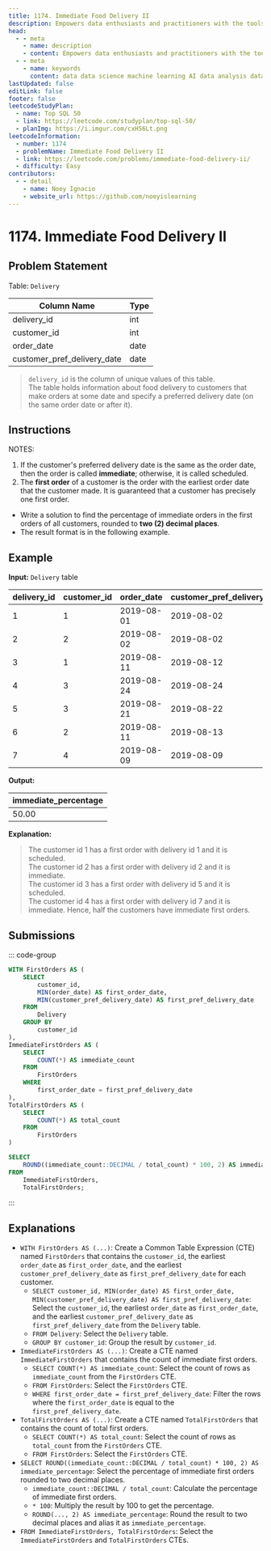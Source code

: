 ```yaml
---
title: 1174. Immediate Food Delivery II
description: Empowers data enthusiasts and practitioners with the tools and knowledge to unlock the potential of data.
head:
  - - meta
    - name: description
    - content: Empowers data enthusiasts and practitioners with the tools and knowledge to unlock the potential of data.
  - - meta
    - name: keywords
      content: data data science machine learning AI data analysis data-driven data enthusiasts data practitioners
lastUpdated: false
editLink: false
footer: false
leetcodeStudyPlan:
  - name: Top SQL 50
  - link: https://leetcode.com/studyplan/top-sql-50/
  - planImg: https://i.imgur.com/cxH56Lt.png
leetcodeInformation:
  - number: 1174
  - problemName: Immediate Food Delivery II
  - link: https://leetcode.com/problems/immediate-food-delivery-ii/
  - difficulty: Easy
contributors:
  - - detail
    - name: Noey Ignacio
    - website_url: https://github.com/noeyislearning
---
```


# 1174. Immediate Food Delivery II

## Problem Statement

Table: `Delivery`

<ScrollableTableContainer>

| Column Name                 | Type |
| --------------------------- | ---- |
| delivery_id                 | int  |
| customer_id                 | int  |
| order_date                  | date |
| customer_pref_delivery_date | date |

</ScrollableTableContainer>

> `delivery_id` is the column of unique values of this table.  
> The table holds information about food delivery to customers that make orders at some date and specify a preferred delivery date (on the same order date or after it).

## Instructions

NOTES:

1. If the customer's preferred delivery date is the same as the order date, then the order is called **immediate**; otherwise, it is called scheduled.
2. The **first order** of a customer is the order with the earliest order date that the customer made. It is guaranteed that a customer has precisely one first order.

- Write a solution to find the percentage of immediate orders in the first orders of all customers, rounded to **two (2) decimal places**.
- The result format is in the following example.

## Example

**Input:** `Delivery` table

<ScrollableTableContainer>

| delivery_id | customer_id | order_date | customer_pref_delivery_date |
| ----------- | ----------- | ---------- | --------------------------- |
| 1           | 1           | 2019-08-01 | 2019-08-02                  |
| 2           | 2           | 2019-08-02 | 2019-08-02                  |
| 3           | 1           | 2019-08-11 | 2019-08-12                  |
| 4           | 3           | 2019-08-24 | 2019-08-24                  |
| 5           | 3           | 2019-08-21 | 2019-08-22                  |
| 6           | 2           | 2019-08-11 | 2019-08-13                  |
| 7           | 4           | 2019-08-09 | 2019-08-09                  |

</ScrollableTableContainer>

**Output:**

<ScrollableTableContainer>

| immediate_percentage |
| -------------------- |
| 50.00                |

</ScrollableTableContainer>

**Explanation:**

> The customer id 1 has a first order with delivery id 1 and it is scheduled.  
> The customer id 2 has a first order with delivery id 2 and it is immediate.  
> The customer id 3 has a first order with delivery id 5 and it is scheduled.  
> The customer id 4 has a first order with delivery id 7 and it is immediate.
> Hence, half the customers have immediate first orders.

## Submissions

::: code-group

```sql [PostgreSQL] :line-numbers
WITH FirstOrders AS (
    SELECT
        customer_id,
        MIN(order_date) AS first_order_date,
        MIN(customer_pref_delivery_date) AS first_pref_delivery_date
    FROM
        Delivery
    GROUP BY
        customer_id
),
ImmediateFirstOrders AS (
    SELECT
        COUNT(*) AS immediate_count
    FROM
        FirstOrders
    WHERE
        first_order_date = first_pref_delivery_date
),
TotalFirstOrders AS (
    SELECT
        COUNT(*) AS total_count
    FROM
        FirstOrders
)

SELECT
    ROUND((immediate_count::DECIMAL / total_count) * 100, 2) AS immediate_percentage
FROM
    ImmediateFirstOrders,
    TotalFirstOrders;
```

:::

## Explanations

<CustomAccordion title="PostgreSQL" submitted_by="@noeyislearning" submit_website_url="https://github.com/noeyislearning" :collapsed=false>

- `WITH FirstOrders AS (...)`: Create a Common Table Expression (CTE) named `FirstOrders` that contains the `customer_id`, the earliest `order_date` as `first_order_date`, and the earliest `customer_pref_delivery_date` as `first_pref_delivery_date` for each customer.
  - `SELECT customer_id, MIN(order_date) AS first_order_date, MIN(customer_pref_delivery_date) AS first_pref_delivery_date`: Select the `customer_id`, the earliest `order_date` as `first_order_date`, and the earliest `customer_pref_delivery_date` as `first_pref_delivery_date` from the `Delivery` table.
  - `FROM Delivery`: Select the `Delivery` table.
  - `GROUP BY customer_id`: Group the result by `customer_id`.
- `ImmediateFirstOrders AS (...)`: Create a CTE named `ImmediateFirstOrders` that contains the count of immediate first orders.
  - `SELECT COUNT(*) AS immediate_count`: Select the count of rows as `immediate_count` from the `FirstOrders` CTE.
  - `FROM FirstOrders`: Select the `FirstOrders` CTE.
  - `WHERE first_order_date = first_pref_delivery_date`: Filter the rows where the `first_order_date` is equal to the `first_pref_delivery_date`.
- `TotalFirstOrders AS (...)`: Create a CTE named `TotalFirstOrders` that contains the count of total first orders.
  - `SELECT COUNT(*) AS total_count`: Select the count of rows as `total_count` from the `FirstOrders` CTE.
  - `FROM FirstOrders`: Select the `FirstOrders` CTE.
- `SELECT ROUND((immediate_count::DECIMAL / total_count) * 100, 2) AS immediate_percentage`: Select the percentage of immediate first orders rounded to two decimal places.
  - `immediate_count::DECIMAL / total_count`: Calculate the percentage of immediate first orders.
  - `* 100`: Multiply the result by 100 to get the percentage.
  - `ROUND(..., 2) AS immediate_percentage`: Round the result to two decimal places and alias it as `immediate_percentage`.
- `FROM ImmediateFirstOrders, TotalFirstOrders`: Select the `ImmediateFirstOrders` and `TotalFirstOrders` CTEs.

</CustomAccordion>
